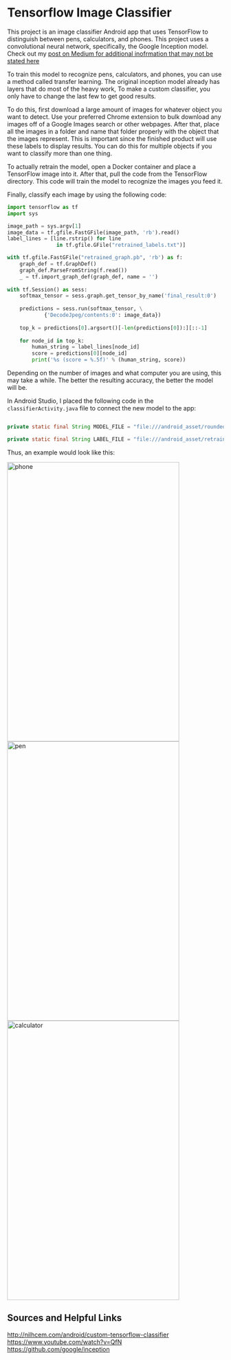 Tensorflow Image Classifier
===

This project is an image classifier Android app that uses TensorFlow to distinguish between pens, calculators, and phones. This project uses a convolutional neural network, specifically, the Google Inception model. Check out my [post on Medium for additional inofrmation that may not be stated here](https://medium.com/@hernanrazo/tensorflow-image-classifier-on-android-bcc818e9f982) 

To train this model to recognize pens, calculators, and phones, you can use a method called transfer learning. The original inception model already has layers that do most of the heavy work, To make a custom classifier, you only have to change the last few to get good results.   

To do this, first download a large amount of images for whatever object you want to detect. Use your preferred Chrome extension to bulk download any images off of a Google Images search or other webpages. After that, place all the images in a folder and name that folder properly with the object that the images represent. This is important since the finished product will use these labels to display results. You can do this for multiple objects if you want to classify more than one thing.  

To actually retrain the model, open a Docker container and place a TensorFlow image into it. After that, pull the code from the TensorFlow directory. This code will train the model to recognize the images you feed it.  

Finally, classify each image by using the following code:  

```python
import tensorflow as tf
import sys

image_path = sys.argv[1]
image_data = tf.gfile.FastGFile(image_path, 'rb').read()
label_lines = [line.rstrip() for line 
                in tf.gfile.GFile("retrained_labels.txt")]

with tf.gfile.FastGFile("retrained_graph.pb", 'rb') as f:
    graph_def = tf.GraphDef()
    graph_def.ParseFromString(f.read())
    _ = tf.import_graph_def(graph_def, name = '')
    
with tf.Session() as sess:
    softmax_tensor = sess.graph.get_tensor_by_name('final_result:0')
    
    predictions = sess.run(softmax_tensor, \
            {'DecodeJpeg/contents:0': image_data})
    
    top_k = predictions[0].argsort()[-len(predictions[0]):][::-1]
    
    for node_id in top_k:
        human_string = label_lines[node_id]
        score = predictions[0][node_id]
        print('%s (score = %.5f)' % (human_string, score))

```

Depending on the number of images and what computer you are using, this may take a while. The better the resulting accuracy, the better the model will be.  

In Android Studio, I placed the following code in the `classifierActivity.java` file to connect the new model to the app:  

```java

private static final String MODEL_FILE = "file:///android_asset/rounded_graph.pb";

private static final String LABEL_FILE = "file:///android_asset/retrained_labels.txt";
```

Thus, an example would look like this:

<img src="https://github.com/hrazo7/tf_image_classifier_example/blob/master/other/screenshots/phone.png" width="400" height="650" title="phone">   

<img src="https://github.com/hrazo7/tf_image_classifier_example/blob/master/other/screenshots/pen.png" width="400" height="650" title="pen">

<img src="https://github.com/hrazo7/tf_image_classifier_example/blob/master/other/screenshots/calculator.png" width="400" height="650" title="calculator">

Sources and Helpful Links
---

http://nilhcem.com/android/custom-tensorflow-classifier  
https://www.youtube.com/watch?v=QfN
https://github.com/google/inception